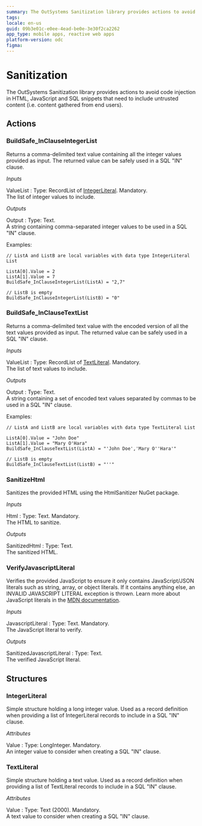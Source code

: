 ```yaml
---
summary: The OutSystems Sanitization library provides actions to avoid code injection in HTML, JavaScript and SQL snippets that need to include untrusted content (i.e. content gathered from end users).
tags: 
locale: en-us
guid: 09b3e01c-e0ee-4ead-be0e-3e30f2ca2262
app_type: mobile apps, reactive web apps
platform-version: odc
figma:
---
```


# Sanitization

The OutSystems Sanitization library provides actions to avoid code injection in HTML, JavaScript and SQL snippets that need to include untrusted content (i.e. content gathered from end users).

## Actions

### BuildSafe_InClauseIntegerList

Returns a comma-delimited text value containing all the integer values provided as input. The returned value can be safely used in a SQL &quot;IN&quot; clause.

*Inputs*

ValueList
:   Type: RecordList of [IntegerLiteral](<#Structure_IntegerLiteral>). Mandatory.  
    The list of integer values to include.

*Outputs*

Output
:   Type: Text.  
    A string containing comma-separated integer values to be used in a SQL &quot;IN&quot; clause.

Examples:

```
// ListA and ListB are local variables with data type IntegerLiteral List

ListA[0].Value = 2
ListA[1].Value = 7
BuildSafe_InClauseIntegerList(ListA) = "2,7"

// ListB is empty
BuildSafe_InClauseIntegerList(ListB) = "0"
```

### BuildSafe_InClauseTextList

Returns a comma-delimited text value with the encoded version of all the text values provided as input. The returned value can be safely used in a SQL &quot;IN&quot; clause.

*Inputs*

ValueList
:   Type: RecordList of [TextLiteral](<#Structure_TextLiteral>). Mandatory.  
    The list of text values to include.

*Outputs*

Output
:   Type: Text.  
    A string containing a set of encoded text values separated by commas to be used in a SQL &quot;IN&quot; clause.

Examples:

```
// ListA and ListB are local variables with data type TextLiteral List

ListA[0].Value = "John Doe"
ListA[1].Value = "Mary O'Hara"
BuildSafe_InClauseTextList(ListA) = "'John Doe','Mary O''Hara'"

// ListB is empty
BuildSafe_InClauseTextList(ListB) = "''"
```

### SanitizeHtml

Sanitizes the provided HTML using the HtmlSanitizer NuGet package.  

*Inputs*

Html
:   Type: Text. Mandatory.  
    The HTML to sanitize.

*Outputs*

SanitizedHtml
:   Type: Text.  
    The sanitized HTML.

### VerifyJavascriptLiteral

Verifies the provided JavaScript to ensure it only contains JavaScript/JSON literals such as string, array, or object literals. If it contains anything else, an INVALID JAVASCRIPT LITERAL exception is thrown. Learn more about JavaScript literals in the [MDN documentation](https://developer.mozilla.org/en-US/docs/Web/JavaScript/Guide/Grammar_and_types#Literals).

*Inputs*

JavascriptLiteral
:   Type: Text. Mandatory.  
    The JavaScript literal to verify.

*Outputs*

SanitizedJavascriptLiteral
:   Type: Text.  
    The verified JavaScript literal.

## Structures

### IntegerLiteral

Simple structure holding a long integer value. Used as a record definition when providing a list of IntegerLiteral records to include in a SQL &quot;IN&quot; clause.

*Attributes*

Value
:   Type: LongInteger. Mandatory.  
    An integer value to consider when creating a SQL &quot;IN&quot; clause.

### TextLiteral

Simple structure holding a text value. Used as a record definition when providing a list of TextLiteral records to include in a SQL &quot;IN&quot; clause.

*Attributes*

Value
:   Type: Text (2000). Mandatory.  
    A text value to consider when creating a SQL &quot;IN&quot; clause.
